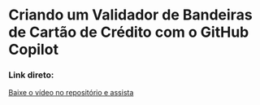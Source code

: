 # Criando um Validador de Bandeiras de Cartão de Crédito com o GitHub Copilot

### Link direto:

[Baixe o vídeo no repositório e assista](image/validador_de_bandeiras_cartao_de_credito_2025-01-16-22-59-28.mp4)
